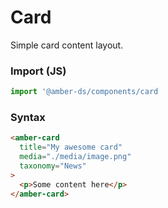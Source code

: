 # Card
Simple card content layout.

### Import (JS)
```js
import '@amber-ds/components/card
```

### Syntax
```html
<amber-card
  title="My awesome card"
  media="./media/image.png"
  taxonomy="News"
>
  <p>Some content here</p>
</amber-card>
```